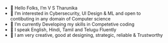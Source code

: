 - 👋 Hello Folks, I’m V S Tharunika
- 👀 I’m interested in Cybersecurity, UI Design & ML and open to contibuting in any domain of Computer science 
- 🌱 I’m currently Developing my skills in Competetive coding
- 🎤 I speak English, Hindi, Tamil and Telugu Fluently
- 👩 I am very creative, good at designing, strategic, reliable & Trustworthy
<!---- 💞️ I’m looking to collaborate on ... --->
<!--- - 📫 How to reach me ... --->

<!---
VSTharunika-279/VSTharunika-279 is a ✨ special ✨ repository because its `README.md` (this file) appears on your GitHub profile.
You can click the Preview link to take a look at your changes.
--->

